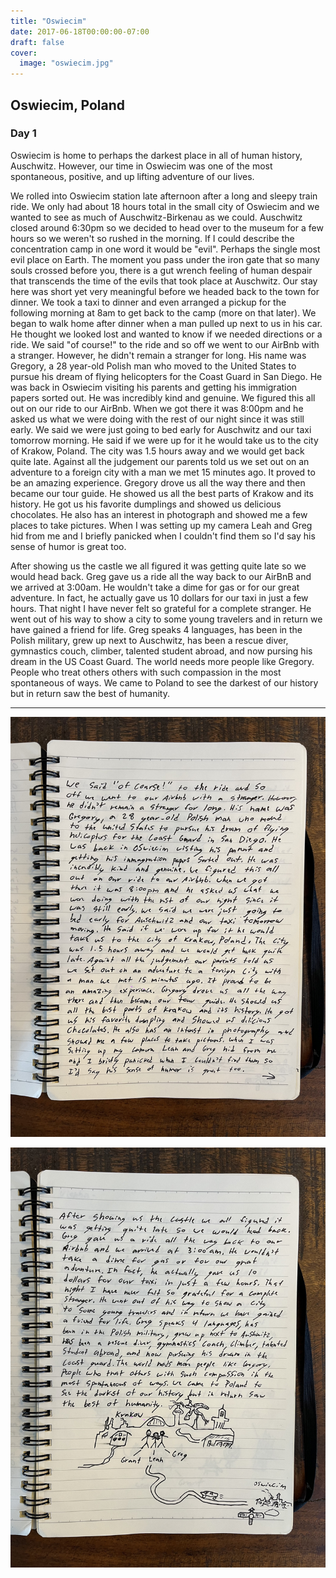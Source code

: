 ```yaml
---
title: "Oswiecim"
date: 2017-06-18T00:00:00-07:00
draft: false
cover:
  image: "oswiecim.jpg"
---
```


## Oswiecim, Poland

### Day 1

Oswiecim is home to perhaps the darkest place in all of human history, Auschwitz. However, our time in Oswiecim was one of the most spontaneous, positive, and up lifting adventure of our lives.

We rolled into Oswiecim station late afternoon after a long and sleepy train ride. We only had about 18 hours total in the small city of Oswiecim and we wanted to see as much of Auschwitz-Birkenau as we could. Auschwitz closed around 6:30pm so we decided to head over to the museum for a few hours so we weren't so rushed in the morning. If I could describe the concentration camp in one word it would be "evil". Perhaps the single most evil place on Earth. The moment you pass under the iron gate that so many souls crossed before you, there is a gut wrench feeling of human despair that transcends the time of the evils that took place at Auschwitz. Our stay here was short yet very meaningful before we headed back to the town for dinner. We took a taxi to dinner and even arranged a pickup for the following morning at 8am to get back to the camp (more on that later). We began to walk home after dinner when a man pulled up next to us in his car. He thought we looked lost and wanted to know if we needed directions or a ride. We said "of course!" to the ride and so off we went to our AirBnb with a stranger. However, he didn't remain a stranger for long. His name was Gregory, a 28 year-old Polish man who moved to the United States to pursue his dream of flying helicopters for the Coast Guard in San Diego. He was back in Oswiecim visiting his parents and getting his immigration papers sorted out. He was incredibly kind and genuine. We figured this all out on our ride to our AirBnb. When we got there it was 8:00pm and he asked us what we were doing with the rest of our night since it was still early. We said we were just going to bed early for Auschwitz and our taxi tomorrow morning. He said if we were up for it he would take us to the city of Krakow, Poland. The city was 1.5 hours away and we would get back quite late. Against all the judgement our parents told us we set out on an adventure to a foreign city with a man we met 15 minutes ago. It proved to be an amazing experience. Gregory drove us all the way there and then became our tour guide. He showed us all the best parts of Krakow and its history. He got us his favorite dumplings and showed us delicious chocolates. He also has an interest in photograph and showed me a few places to take pictures. When I was setting up my camera Leah and Greg hid from me and I briefly panicked when I couldn't find them so I'd say his sense of humor is great too.

After showing us the castle we all figured it was getting quite late so we would head back. Greg gave us a ride all the way back to our AirBnB and we arrived at 3:00am. He wouldn't take a dime for gas or for our great adventure. In fact, he actually gave us 10 dollars for our taxi in just a few hours. That night I have never felt so grateful for a complete stranger. He went out of his  way to show a city to some young travelers and in return we have gained a friend for life. Greg speaks 4 languages, has been in the Polish military, grew up next to Auschwitz, has been a rescue diver, gymnastics couch, climber, talented student abroad, and now pursing his dream in the US Coast Guard. The world needs more people like Gregory. People who treat others others with such compassion in the most spontaneous of ways. We came to Poland to see the darkest of our history but in return saw the best of humanity.

---

![oswiecim-2](oswiecim-2.jpg)

![oswiecim-3](oswiecim-3.jpg)
